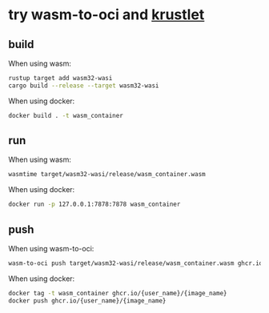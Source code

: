 # try wasm-to-oci and [krustlet](https://docs.krustlet.dev/)

## build
When using wasm:
```sh
rustup target add wasm32-wasi
cargo build --release --target wasm32-wasi
```

When using docker:
```sh
docker build . -t wasm_container
```


## run
When using wasm:
```sh
wasmtime target/wasm32-wasi/release/wasm_container.wasm
```

When using docker:
```sh
docker run -p 127.0.0.1:7878:7878 wasm_container
```

## push
When using wasm-to-oci:
```sh
wasm-to-oci push target/wasm32-wasi/release/wasm_container.wasm ghcr.io/{user_name}/{image_name}
```

When using docker:
```sh
docker tag -t wasm_container ghcr.io/{user_name}/{image_name}
docker push ghcr.io/{user_name}/{image_name}
```
